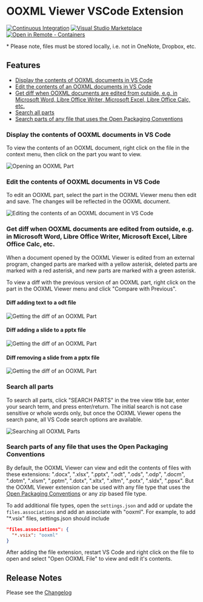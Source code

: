 # OOXML Viewer VSCode Extension

[![Continuous Integration](https://github.com/yuenm18/ooxml-viewer-vscode/actions/workflows/ci.yaml/badge.svg)](https://github.com/yuenm18/ooxml-viewer-vscode/actions/workflows/ci.yaml)
[![Visual Studio Marketplace](https://vsmarketplacebadge.apphb.com/version/yuenm18.ooxml-viewer.svg)](https://marketplace.visualstudio.com/items?itemName=yuenm18.ooxml-viewer)
[![Open in Remote - Containers](https://img.shields.io/static/v1?label=Remote%20-%20Containers&message=Open&color=blue&logo=visualstudiocode)](https://vscode.dev/redirect?url=vscode://ms-vscode-remote.remote-containers/cloneInVolume?url=https://github.com/yuenm18/ooxml-viewer-vscode)

\* Please note, files must be stored locally, i.e. not in OneNote, Dropbox, etc.

## Features

- [Display the contents of OOXML documents in VS Code](#displays-the-contents-of-ooxml-documents-in-vs-code)
- [Edit the contents of an OOXML documents in VS Code](#edit-the-contents-of-an-ooxml-documents-in-vs-code)
- [Get diff when OOXML documents are edited from outside, e.g. in Microsoft Word, Libre Office Writer, Microsoft Excel, Libre Office Calc, etc.](#user-content-get-diff-when-ooxml-documents-are-edited-from-outside-eg-in-microsoft-word-libre-office-writer-microsoft-excel-libre-office-calc-etc)
- [Search all parts](#search-all-parts)
- [Search parts of any file that uses the Open Packaging Conventions](#search-parts-of-any-file-that-uses-the-open-packaging-conventions)

### Display the contents of OOXML documents in VS Code

To view the contents of an OOXML document, right click on the file in the context menu, then click on the part you want to view.

![Opening an OOXML Part](https://raw.githubusercontent.com/yuenm18/ooxml-viewer-vscode/master/resources/images/view-part.gif)

### Edit the contents of OOXML documents in VS Code

To edit an OOXML part, select the part in the OOXML Viewer menu then edit and save. The changes will be reflected in the OOXML document.

![Editing the contents of an OOXML document in VS Code](https://raw.githubusercontent.com/yuenm18/ooxml-viewer-vscode/master/resources/images/edit-part.gif)

### Get diff when OOXML documents are edited from outside, e.g. in Microsoft Word, Libre Office Writer, Microsoft Excel, Libre Office Calc, etc.

When a document opened by the OOXML Viewer is edited from an external program, changed parts are marked with a yellow asterisk, deleted parts are marked with a red asterisk, and new parts are marked with a green asterisk.

To view a diff with the previous version of an OOXML part, right click on the part in the OOXML Viewer menu and click "Compare with Previous".

#### Diff adding text to a odt file

![Getting the diff of an OOXML Part](https://raw.githubusercontent.com/yuenm18/ooxml-viewer-vscode/master/resources/images/edit-file.gif)

#### Diff adding a slide to a pptx file

![Getting the diff of an OOXML Part](https://raw.githubusercontent.com/yuenm18/ooxml-viewer-vscode/master/resources/images/edit-file-add.gif)

#### Diff removing a slide from a pptx file

![Getting the diff of an OOXML Part](https://raw.githubusercontent.com/yuenm18/ooxml-viewer-vscode/master/resources/images/edit-file-remove.gif)

### Search all parts

To search all parts, click "SEARCH PARTS" in the tree view title bar, enter your search term, and press enter/return. The initial search is not case sensitive or whole words only, but once the OOXML Viewer opens the search pane, all VS Code search options are available.

![Searching all OOXML Parts](https://raw.githubusercontent.com/yuenm18/ooxml-viewer-vscode/master/resources/images/find-in-parts.gif)

### Search parts of any file that uses the Open Packaging Conventions

By default, the OOXML Viewer can view and edit the contents of files with these extensions: ".docx", ".xlsx", ".pptx", ".odt", ".ods", ".odp", ".docm", ".dotm", ".xlsm", ".pptm", ".dotx", ".xltx", ".xltm", ".potx", ".sldx", ".ppsx". But the OOXML Viewer extension can be used with any file type that uses the [Open Packaging Conventions](https://docs.microsoft.com/en-us/previous-versions/windows/desktop/opc/open-packaging-conventions-overview) or any zip based file type.

To add additional file types, open the `settings.json` and add or update the `files.associations` and add an associate with "ooxml". For example, to add "\*.vsix" files, settings.json should include

```json
"files.associations": {
  "*.vsix": "ooxml"
}
```

After adding the file extension, restart VS Code and right click on the file to open and select "Open OOXML File" to view and edit it's contents.

## Release Notes

Please see the [Changelog](CHANGELOG.md)
